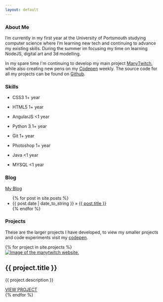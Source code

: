 ```yaml
---
layout: default
---
```


<section id="about">
	<h3>About Me</h3>
	<p>I’m currently in my first year at the University of Portsmouth
	studying computer science where I’m learning new tech and
	continuing to advance my existing skills. During the summer im focusing my time on learning NodeJS, digital art and 3d modelling.</p>
	<p>In my spare time I'm continuing to develop my main project <a href="/manytwitch">ManyTwitch</a>, while also creating new pens on my <a href="{{ site.codepen }}">Codepen</a> weekly. The source code for all my projects can be found on <a href="{{ site.github }}">Github</a>.<!-- I am also periodically writing articles about web development and gaming on <a href="https://medium.com/@danhearn">Medium</a>.--></p>
</section>
<section id="skills">
	<h3>Skills</h3>
	<ul id="skills-container">
		<li>
			<p>CSS3 <span>1+ year</span></p>
		</li>
		<li>
			<p>HTML5 <span>1+ year</span></p>
		</li>
		<li>
			<p>AngularJS <span>&lt;1 year</span></p>
		</li>
		<li>
			<p>Python 3 <span>1+ year</span></p>
		</li>
		<li>
			<p>Git <span>1+ year</span></p>
		</li>
		<li>
			<p>Photoshop <span>1+ year</span></p>
		</li>
		<li>
			<p>Java <span>&lt;1 year</span></p>
		</li>
		<li>
			<p>MYSQL <span>&lt;1 year</span></p>
		</li>
	</ul>
</section>
<section id="blog">
	<h3>Blog</h3>
	<a href="blog.html">My Blog</a>
	<ul id="posts">
		{% for post in site.posts %}
			<li><span>{{ post.date | date_to_string }}</span> » <a href="{{ post.url }}" title="{{ post.title }}">{{ post.title }}</a></li>
		{% endfor %}
	</ul>
</section>
<section id="projects">
	<h3>Projects</h3>
	<p>These are the larger projects I have developed, to view my smaller projects and code experiments visit my <a href="{{ site.codepen }}">codepen</a>.</p>
	<section id="projects-list">
		{% for project in site.projects %}
			<article>
				<a href="{{ project.url }}" class="img-container"><img src="{{ project.img }}" alt="Image of the manytwitch website."></a>
				<section class="main-info">
					<h2>{{ project.title }}</h2>
					<p>{{ project.description }}</p>
					<a href="{{ project.url }}">VIEW PROJECT</a>
				</section>
			</article>
		{% endfor %}
	</section>
</section>
